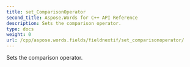 ```yaml
---
title: set_ComparisonOperator
second_title: Aspose.Words for C++ API Reference
description: Sets the comparison operator. 
type: docs
weight: 0
url: /cpp/aspose.words.fields/fieldnextif/set_comparisonoperator/
---
```


Sets the comparison operator. 

